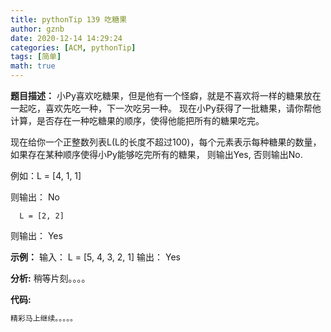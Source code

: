 ```yaml
---
title: pythonTip 139 吃糖果
author: gznb
date: 2020-12-14 14:29:24
categories: [ACM, pythonTip]
tags: [简单]
math: true
---
```


**题目描述：**
小Py喜欢吃糖果，但是他有一个怪癖，就是不喜欢将一样的糖果放在一起吃，喜欢先吃一种，下一次吃另一种。 现在小Py获得了一批糖果，请你帮他计算，是否存在一种吃糖果的顺序，使得他能把所有的糖果吃完。

现在给你一个正整数列表L(L的长度不超过100)，每个元素表示每种糖果的数量，如果存在某种顺序使得小Py能够吃完所有的糖果， 则输出Yes, 否则输出No.

例如：L = [4, 1, 1]

则输出： No

      L = [2, 2]

则输出： Yes

**示例：**
输入：
L = [5, 4, 3, 2, 1]
输出：
Yes


**分析:**
稍等片刻。。。。

**代码:**
```python
精彩马上继续。。。。。
```
